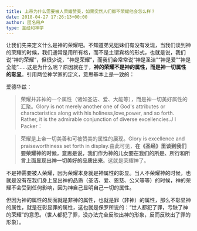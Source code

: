 ```yaml
---
title: 上帝为什么需要被人荣耀赞美，如果突然人们都不荣耀他会怎么样？
date: 2018-04-27 17:26:13+00:00
author: 匿名用户
type: 圣经和神学
---
```

让我们先来定义什么是神的荣耀吧。不知道弟兄姐妹们有没有发现，当我们谈到神的荣耀的时候，我们通常是用所有格，而不是主谓宾格的形式，也就是说，我们说“神的荣耀”，但很少说，“神是荣耀”，而我们会常常说“神是圣洁”“神是爱”“神是全能”……这是为什么呢？原因就在于，**神的荣耀不是神的属性，而是神一切属性的彰显**。引用两位神学家的定义，意思基本上是一致的：

爱德华兹：


> 荣耀并非神的一个属性（诸如圣洁、爱、大能等），而是神一切美好属性的汇聚。Glory is not merely another one of God's attributes or characteristics along with his holiness,love,power, and so forth. Rather, it is the admirable conjunction of diverse excellencies.J I Packer：


> 荣耀是上帝一切美善和可被赞美的属性的展现。Glory is excellence and praiseworthiness set forth in display.由此可见，**在《圣经》里谈到我们要荣耀神的时候，意思是说，我们作为神的儿女要在我们的所是、所行和所言上面显现出神一切美好的品质出来**。这就是荣耀神了。

  


不是神需要被人荣耀，因为荣耀本身就是神属性的彰显。当人不荣耀神的时候，也就是没有在我们身上显出神的品质（圣洁、爱、恩慈、公义等等）的时候，神的荣耀不会受到任何影响，因为神自己显明自己一切的属性。

  


但因为神的属性的反面就是非神的属性，也就是罪（非神）的属性，那么不彰显神的属性，就是在彰显罪的属性，这也就是保罗所说的：“世人都犯了罪，亏缺了神的荣耀”的意思。（世人都犯了罪，没办法完全反映出神的形象，反而反映出了罪的形象）。



